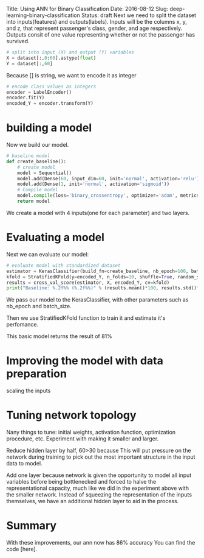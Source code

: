 Title: Using ANN for Binary Classification
Date: 2016-08-12
Slug: deep-learning-binary-classification
Status: draft
Next we need to split the dataset into inputs(features) and outputs(labels). Inputs will be the columns x, y, and z, that represent passenger's class, gender, and age respectively. Outputs consit of one value representing whether or not the passenger has survived. 

```python
# split into input (X) and output (Y) variables
X = dataset[:,0:60].astype(float)
Y = dataset[:,60]
```

Because [] is string, we want to encode it as integer

```python
# encode class values as integers
encoder = LabelEncoder()
encoder.fit(Y)
encoded_Y = encoder.transform(Y)
```



# building a model
Now we build our model.

```python
# baseline model
def create_baseline():
    # create model
    model = Sequential()
    model.add(Dense(60, input_dim=60, init='normal', activation='relu')) 
    model.add(Dense(1, init='normal', activation='sigmoid'))
    # Compile model
    model.compile(loss='binary_crossentropy', optimizer='adam', metrics=['accuracy']) 
    return model
```

We create a model with 4 inputs(one for each parameter) and two layers.


# Evaluating a model

Next we can evaluate our model:
    
```python
# evaluate model with standardized dataset
estimator = KerasClassifier(build_fn=create_baseline, nb_epoch=100, batch_size=5, verbose=0)
kfold = StratifiedKFold(y=encoded_Y, n_folds=10, shuffle=True, random_state=seed)
results = cross_val_score(estimator, X, encoded_Y, cv=kfold)
print("Baseline: %.2f%% (%.2f%%)" % (results.mean()*100, results.std()*100))
```

We pass our model to the KerasClassifier, with other parameters such as nb_epoch and batch_size.

Then we use StratifiedKFold function to  train it and estimate it's perfomance.


This basic model returns the result of 81%

# Improving the model with data preparation
scaling the inputs

# Tuning network topology
Nany things to tune: initial weights, activation function, optimization procedure, etc. Experiment with making it smaller and larger.

Reduce hidden layer by half, 60>30
because This will put pressure on the network during training to pick out the most important structure in the input data to model.

Add one layer
because network is given the opportunity to model all input variables before being bottlenecked and forced to halve the representational capacity, much like we did in the experiment above with the smaller network. Instead of squeezing the representation of the inputs themselves, we have an additional hidden layer to aid in the process.


# Summary
With these improvements, our ann now has 86% accuracy
You can find the code [here]. 
